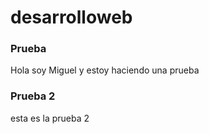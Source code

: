 # desarrolloweb
### Prueba
Hola soy Miguel y estoy haciendo una prueba
### Prueba 2
esta es la prueba 2 
